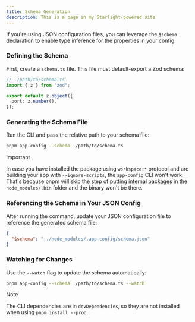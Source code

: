 ```yaml
---
title: Schema Generation
description: This is a page in my Starlight-powered site
---
```


If you're using JSON configuration files, you can leverage the `$schema` declaration to enable type inference for the properties in your config.

### Defining the Schema

First, create a `schema.ts` file. This file must default-export a Zod schema:

```ts
// ./path/to/schema.ts
import { z } from "zod";

export default z.object({
  port: z.number(),
});
```

### Generating the Schema File

Run the CLI and pass the relative path to your schema file:

```bash
pnpm app-config --schema ./path/to/schema.ts
```

> [!IMPORTANT]
> In case you have installed the package using `workspace:*` protocol and are building your app with `--ignore-scripts`, the `app-config` CLI won't work. That's because pnpm will skip the step of putting internal packages in the `node_modules/.bin` folder and the binary won't be there.

### Referencing the Schema in Your JSON Config

After running the command, update your JSON configuration file to reference the generated schema file:

```json
{
  "$schema": "../node_modules/.app-config/schema.json"
}
```

### Watching for Changes

Use the `--watch` flag to update the schema automatically:

```bash
pnpm app-config --schema ./path/to/schema.ts --watch
```

> [!NOTE]
> The CLI dependencies are in `devDependencies`, so they are not installed when using `pnpm install --prod`.
